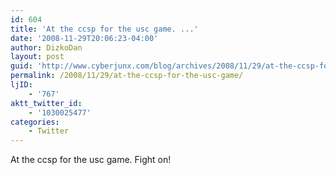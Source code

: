 ```yaml
---
id: 604
title: 'At the ccsp for the usc game. ...'
date: '2008-11-29T20:06:23-04:00'
author: DizkoDan
layout: post
guid: 'http://www.cyberjunx.com/blog/archives/2008/11/29/at-the-ccsp-for-the-usc-game/'
permalink: /2008/11/29/at-the-ccsp-for-the-usc-game/
ljID:
    - '767'
aktt_twitter_id:
    - '1030025477'
categories:
    - Twitter
---
```


At the ccsp for the usc game. Fight on!